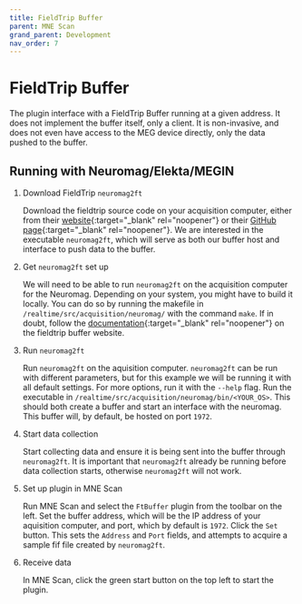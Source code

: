 ```yaml
---
title: FieldTrip Buffer
parent: MNE Scan
grand_parent: Development
nav_order: 7
---
```


# FieldTrip Buffer

The plugin interface with a FieldTrip Buffer running at a given address. It does not implement the buffer itself, only a client. It is non-invasive, and does not even have access to the MEG device directly, only the data pushed to the buffer.

## Running with Neuromag/Elekta/MEGIN

1. Download FieldTrip `neuromag2ft`

   Download the fieldtrip source code on your acquisition computer, either from their [website](http://www.fieldtriptoolbox.org/download/){:target="_blank" rel="noopener"} or their [GitHub page](https://github.com/fieldtrip/fieldtrip){:target="_blank" rel="noopener"}. We are interested in the executable `neuromag2ft`, which will serve as both our buffer host and interface to push data to the buffer.

2. Get `neuromag2ft` set up

   We will need to be able to run `neuromag2ft` on the acquisition computer for the Neuromag. Depending on your system, you might have to build it locally. You can do so by running the makefile in `/realtime/src/acquisition/neuromag/` with the command `make`. If in doubt, follow the [documentation](http://www.fieldtriptoolbox.org/development/realtime/neuromag/){:target="_blank" rel="noopener"} on the fieldtrip buffer website.

3. Run `neuromag2ft`

   Run `neuromag2ft` on the aquisition computer. `neuromag2ft` can be run with different parameters, but for this example we will be running it with all default settings. For more options, run it with the `--help` flag. Run the executable in `/realtime/src/acquisition/neuromag/bin/<YOUR_OS>`. This should both create a buffer and start an interface with the neuromag. This buffer will, by default, be hosted on port `1972`.

4. Start data collection

   Start collecting data and ensure it is being sent into the buffer through `neuromag2ft`. It is important that `neuromag2ft` already be running before data collection starts, otherwise `neuromag2ft` will not work.

5. Set up plugin in MNE Scan

   Run MNE Scan and select the `FtBuffer` plugin from the toolbar on the left. Set the buffer address, which will be the IP address of your aquisition computer, and port, which by default is `1972`. Click the `Set` button. This sets the `Address` and `Port` fields, and attempts to acquire a sample fif file created by `neuromag2ft`.

6. Receive data

   In MNE Scan, click the green start button on the top left to start the plugin.
